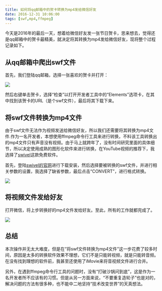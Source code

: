 ```yaml
---
title: 如何将qq邮箱中的贺卡转换为mp4发给微信好友
date: 2016-12-31 10:06:00
tags: [swf,mp4,ffmpeg]
---
```


今天是2016年的最后一天，想着给微信好友发一张节日贺卡，思来想去，觉得还是qq邮箱中的贺卡最精美，就决定将其转换为mp4发给微信好友，现将整个过程记录如下。

<!--more-->

## 从qq邮箱中爬出swf文件

首先，我们登陆qq邮箱，选择一张喜欢的贺卡并打开：

![](https://ws1.sinaimg.cn/large/83900b4egw1fbabzunck1j21kw0wmgop.jpg)

然后右键单击贺卡，选择“检查”以打开开发者工具中的“Elements”选项卡，在其中找到该贺卡的URL（是个swf文件），最后将其下载下来。

## 将swf文件转换为mp4文件

由于swf文件无法作为视频发送给微信好友，所以我们还需要将其转换为mp4文件.作为一名开发者，本想使用ffmpeg命令行工具来进行转换，不料该工具转换出的mp4文件只有声音没有视频。由于马上就跨年了，没有时间研究里面的具体细节，所以决定使用成熟的图形化软件来进行转换，在YouTube视频的推荐下，我选择了[swivel](http://www.newgrounds.com/wiki/creator-resources/flash-resources/swivel)这款免费软件。

首先，登陆[swivel的官网](http://www.newgrounds.com/wiki/creator-resources/flash-resources/swivel)进行下载安装，然后选择要被转换的swf文件，并进行相关参数的设置，我选择了缺省参数，最后点击“CONVERT”，进行格式转换。

![](https://ws1.sinaimg.cn/large/83900b4egw1fbacbqb7y7j20jg0bsn0g.jpg)

## 将视频文件发给好友

打开微信，将上步转换好的mp4文件发给好友。至此，所有的工作就都完成了。

![](https://ws2.sinaimg.cn/large/83900b4ejw1fbadjerxn0j20dy0asgnb.jpg)

## 总结

本次操作并无太大难度，但是在“将swf文件转换为mp4文件”这一步花费了较多时间，原因是太多的转换软件效果不理想，它们不是只能转视频，就是只能转音频。在没有找到理想的软件前，我甚至还使用了iMovie来将音视频文件进行合并。

另外，在遇到ffmpeg命令行工具的问题时，没有“打破沙锅问到底”，这是作为一名开发者所不应该有的习惯。但是从另一方面来说，“不要重复造轮子”也是对的，解决问题的方法有很多种，也不能中二地坚持“技术改变世界”的天真想法。
